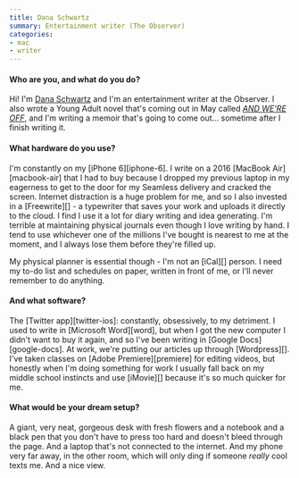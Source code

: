 ```yaml
---
title: Dana Schwartz
summary: Entertainment writer (The Observer)
categories:
- mac
- writer
---
```


#### Who are you, and what do you do?

Hi! I'm [Dana Schwartz](http://www.danaschwartzdotcom.com/ "Dana's website.") and I'm an entertainment writer at the Observer. I also wrote a Young Adult novel that's coming out in May called [_AND WE'RE OFF_](http://www.penguinrandomhouse.com/books/540902/and-were-off-by-dana-schwartz/9780448493817/ "Dana's novel."), and I'm writing a memoir that's going to come out... sometime after I finish writing it. 

#### What hardware do you use?

I'm constantly on my [iPhone 6][iphone-6]. I write on a 2016 [MacBook Air][macbook-air] that I had to buy because I dropped my previous laptop in my eagerness to get to the door for my Seamless delivery and cracked the screen. Internet distraction is a huge problem for me, and so I also invested in a [Freewrite][] - a typewriter that saves your work and uploads it directly to the cloud. I find I use it a lot for diary writing and idea generating. I'm terrible at maintaining physical journals even though I love writing by hand. I tend to use whichever one of the millions I've bought is nearest to me at the moment, and I always lose them before they're filled up.

My physical planner is essential though - I'm not an [iCal][] person. I need my to-do list and schedules on paper, written in front of me, or I'll never remember to do anything.

#### And what software?

The [Twitter app][twitter-ios]: constantly, obsessively, to my detriment. I used to write in [Microsoft Word][word], but when I got the new computer I didn't want to buy it again, and so I've been writing in [Google Docs][google-docs]. At work, we're putting our articles up through [Wordpress][]. I've taken classes on [Adobe Premiere][premiere] for editing videos, but honestly when I'm doing something for work I usually fall back on my middle school instincts and use [iMovie][] because it's so much quicker for me. 

#### What would be your dream setup?

A giant, very neat, gorgeous desk with fresh flowers and a notebook and a black pen that you don't have to press too hard and doesn't bleed through the page. And a laptop that's not connected to the internet. And my phone very far away, in the other room, which will only ding if someone _really_ cool texts me. And a nice view. 